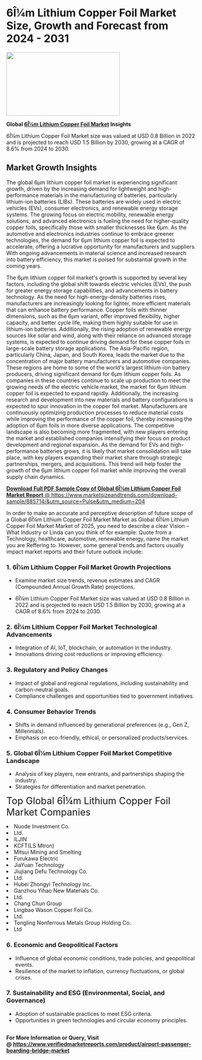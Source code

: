 <H1>6Î¼m Lithium Copper Foil Market Size, Growth and Forecast from 2024 - 2031</H1><img class="aligncenter size-medium wp-image-584254" src="https://thirdeyenews.in/wp-content/uploads/2024/09/Global-Market-Research-300x168.jpeg" alt="" width="300" height="168" /><p><strong>Global&nbsp;<a href="https://www.marketsizeandtrends.com/download-sample/885714/&amp;utm_source=Pulse&amp;utm_medium=204">6Î¼m Lithium Copper Foil Market</a> Insights</strong></p><p>6Î¼m Lithium Copper Foil Market size was valued at USD 0.8 Billion in 2022 and is projected to reach USD 1.5 Billion by 2030, growing at a CAGR of 8.6% from 2024 to 2030.</p><p><h2>Market Growth Insights</h2> <p>The global 6μm lithium copper foil market is experiencing significant growth, driven by the increasing demand for lightweight and high-performance materials in the manufacturing of batteries, particularly lithium-ion batteries (LIBs). These batteries are widely used in electric vehicles (EVs), consumer electronics, and renewable energy storage systems. The growing focus on electric mobility, renewable energy solutions, and advanced electronics is fueling the need for higher-quality copper foils, specifically those with smaller thicknesses like 6μm. As the automotive and electronics industries continue to embrace greener technologies, the demand for 6μm lithium copper foil is expected to accelerate, offering a lucrative opportunity for manufacturers and suppliers. With ongoing advancements in material science and increased research into battery efficiency, this market is poised for substantial growth in the coming years.</p> <p><a href="#"></a></p> <p>The 6μm lithium copper foil market's growth is supported by several key factors, including the global shift towards electric vehicles (EVs), the push for greater energy storage capabilities, and advancements in battery technology. As the need for high-energy-density batteries rises, manufacturers are increasingly looking for lighter, more efficient materials that can enhance battery performance. Copper foils with thinner dimensions, such as the 6μm variant, offer improved flexibility, higher capacity, and better cycle life, making them highly suitable for use in lithium-ion batteries. Additionally, the rising adoption of renewable energy sources like solar and wind, along with their reliance on advanced storage systems, is expected to continue driving demand for these copper foils in large-scale battery storage applications. The Asia-Pacific region, particularly China, Japan, and South Korea, leads the market due to the concentration of major battery manufacturers and automotive companies. These regions are home to some of the world's largest lithium-ion battery producers, driving significant demand for 6μm lithium copper foils. As companies in these countries continue to scale up production to meet the growing needs of the electric vehicle market, the market for 6μm lithium copper foil is expected to expand rapidly. Additionally, the increasing research and development into new materials and battery configurations is expected to spur innovation in the copper foil market. Manufacturers are continuously optimizing production processes to reduce material costs while improving the performance of the copper foil, thereby increasing the adoption of 6μm foils in more diverse applications. The competitive landscape is also becoming more fragmented, with new players entering the market and established companies intensifying their focus on product development and regional expansion. As the demand for EVs and high-performance batteries grows, it is likely that market consolidation will take place, with key players expanding their market share through strategic partnerships, mergers, and acquisitions. This trend will help foster the growth of the 6μm lithium copper foil market while improving the overall supply chain dynamics. <p><a href="#"></p><p><span class=""><strong>Download Full PDF Sample Copy of Global 6Î¼m Lithium Copper Foil Market Report</strong> @ <a href="https://www.marketsizeandtrends.com/download-sample/885714/&amp;utm_source=Pulse&amp;utm_medium=204" target="_blank">https://www.marketsizeandtrends.com/download-sample/885714/&amp;utm_source=Pulse&amp;utm_medium=204</a></span></p><p>In order to make an accurate and perceptive description of future scope of a Global&nbsp;6Î¼m Lithium Copper Foil Market Market as Global&nbsp;6Î¼m Lithium Copper Foil Market Market of 2025, you need to describe a clear Vision &ndash; What Industry or Linda can you think of for example: Quote from a Technology, healthcare, automotive, renewable energy, name the market you are Reffering to. However, some general trends and factors usually impact market reports and their future outlook include:</p><h3>1.&nbsp;<strong>6Î¼m Lithium Copper Foil Market Growth Projections</strong></h3><ul><li>Examine market size trends, revenue estimates and CAGR (Compounded Annual Growth Rate) projections.</li><li><p>6Î¼m Lithium Copper Foil Market size was valued at USD 0.8 Billion in 2022 and is projected to reach USD 1.5 Billion by 2030, growing at a CAGR of 8.6% from 2024 to 2030.</p></li></ul><h3>2.&nbsp;<strong>6Î¼m Lithium Copper Foil Market Technological Advancements</strong></h3><ul><li>Integration of AI, IoT, blockchain, or automation in the industry.</li><li>Innovations driving cost reductions or improving efficiency.</li></ul><h3>3.&nbsp;<strong>Regulatory and Policy Changes</strong></h3><ul><li>Impact of global and regional regulations, including sustainability and carbon-neutral goals.</li><li>Compliance challenges and opportunities tied to government initiatives.</li></ul><h3>4.&nbsp;<strong>Consumer Behavior Trends</strong></h3><ul><li>Shifts in demand influenced by generational preferences (e.g., Gen Z, Millennials).</li><li>Emphasis on eco-friendly, ethical, or personalized products/services.</li></ul><h3>5.&nbsp;<strong>Global 6Î¼m Lithium Copper Foil Market Competitive Landscape</strong></h3><ul><li>Analysis of key players, new entrants, and partnerships shaping the industry.</li><li>Strategies for differentiation and market penetration.</li></ul><p data-pm-slice="1 1 []"><span style="color: inherit; font-family: inherit; font-size: 25px;">Top Global 6Î¼m Lithium Copper Foil Market Companies</span></p><div class="" data-test-id=""><p><li>Nuode Investment Co.</li><li> Ltd.</li><li> ILJIN</li><li> KCFT(LS Mtron)</li><li> Mitsui Mining and Smelting</li><li> Furukawa Electric</li><li> JiaYuan Technology</li><li> Jiujiang Defu Technology Co.</li><li>Ltd.</li><li> Hubei Zhongyi Technology Inc.</li><li> Ganzhou Yihao New Materials Co.</li><li>Ltd.</li><li> Chang Chun Group</li><li> Lingbao Wason Copper Foil Co.</li><li> Ltd.</li><li> Tongling Nonferrous Metals Group Holding Co.</li><li> Ltd</li></p></div><h3>6.&nbsp;<strong>Economic and Geopolitical Factors</strong></h3><ul><li>Influence of global economic conditions, trade policies, and geopolitical events.</li><li>Resilience of the market to inflation, currency fluctuations, or global crises.</li></ul><h3>7.&nbsp;<strong>Sustainability and ESG (Environmental, Social, and Governance)</strong></h3><ul><li>Adoption of sustainable practices to meet ESG criteria.</li><li>Opportunities in green technologies and circular economy principles.</li></ul><h2><strong style="font-size: 14px;">For More Information or Query, Visit @&nbsp;</strong><a style="background-color: #ffffff; font-size: 14px;" href="https://www.marketsizeandtrends.com/report/6-m-lithium-copper-foil-market/" target="_blank">https://www.verifiedmarketreports.com/product/airport-passenger-boarding-bridge-market</a></h2>
